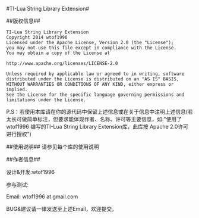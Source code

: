 #TI-Lua String Library Extension#

##版权信息##

    TI-Lua String Library Extension
 	Copyright 2014 wtof1996
    Licensed under the Apache License, Version 2.0 (the "License");
    you may not use this file except in compliance with the License.
    You may obtain a copy of the License at

    http://www.apache.org/licenses/LICENSE-2.0

    Unless required by applicable law or agreed to in writing, software
    distributed under the License is distributed on an "AS IS" BASIS,
    WITHOUT WARRANTIES OR CONDITIONS OF ANY KIND, either express or implied.
    See the License for the specific language governing permissions and
    limitations under the License.

P.S：若使用本库请在你的源代码中保留上述信息或在关于信息中注明上述信息(若太长可做简单标注，但要求能体现作者、名称、许可等主要信息，如:"使用了wtof1996 编写的TI-Lua String Library Extension库，此库按 Apache 2.0许可进行授权")

##使用说明##
请参见每个库的使用说明

##作者信息##

设计&开发:wtof1996

参与测试:

Email: wtof1996 at gmail.com

BUG&建议请一律发送至上述Email，欢迎提交。
